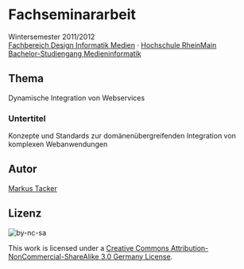 # Fachseminararbeit

Wintersemester 2011/2012  
[Fachbereich Design Informatik Medien](http://www.hs-rm.de/dcsm) · [Hochschule RheinMain](http://www.hs-rm.de/)  
[Bachelor-Studiengang Medieninformatik](http://www.hs-rm.de/medieninformatik)

## Thema

Dynamische Integration von Webservices

### Untertitel

Konzepte und Standards zur domänenübergreifenden Integration von komplexen Webanwendungen

## Autor

[Markus Tacker](http://markusstudiert.de/)

## Lizenz

![by-nc-sa](http://i.creativecommons.org/l/by-nc-sa/3.0/de/88x31.png)

This work is licensed under a [Creative Commons Attribution-NonCommercial-ShareAlike 3.0 Germany License](http://creativecommons.org/licenses/by-nc-sa/3.0/de/).